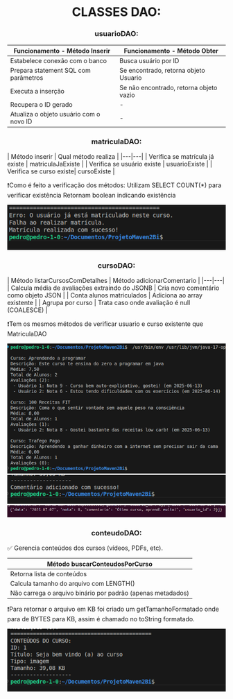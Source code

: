 <h1 align="center"> CLASSES DAO: </h1>

<h3 align="center"> usuarioDAO: </h3>

| Funcionamento - Método Inserir | Funcionamento - Método Obter | 
|---|---|
| Estabelece conexão com o banco | Busca usuário por ID | 
| Prepara statement SQL com parâmetros | Se encontrado, retorna objeto Usuario | 
| Executa a inserção | Se não encontrado, retorna objeto vazio | 
| Recupera o ID gerado | - | 
| Atualiza o objeto usuário com o novo ID | - | 

<h3 align="center"> matriculaDAO: </h3>
| Método inserir | Qual método realiza |
|---|---|
| Verifica se matrícula já existe | matriculaJaExiste |
| Verifica se usuário existe | usuarioExiste |
| Verifica se curso existe| cursoExiste |

❗Como é feito a verificação dos métodos:
Utilizam SELECT COUNT(*) para verificar existência
Retornam boolean indicando existência

![Tentando matricular usuário já matriculado e um não matriculado](./img/TentativaMatricular.png)

<h3 align="center"> cursoDAO: </h3>
| Método listarCursosComDetalhes | Método adicionarComentario |
|---|---|
| Calcula média de avaliações extraindo do JSONB | Cria novo comentário como objeto JSON |
| Conta alunos matriculados | Adiciona ao array existente |
| Agrupa por curso | Trata caso onde avaliação é null (COALESCE) |

❗Tem os mesmos métodos de verificar usuario e curso existente que MatriculaDAO

![Retorno dos cursos com avaliação JSON, total de alunos, média de avalições, comentários e notas](./img/listandoCursosDetalhes.png)
![Adicionando comentário (retorno pelo terminal do vscode)](./img/ComentAddVSCODE.png)
![Adicionando comentário (retorno pelo banco)](./img/ComentarioAdicionado.png)

<h3 align="center"> conteudoDAO: </h3>

✅ Gerencia conteúdos dos cursos (vídeos, PDFs, etc).

| Método buscarConteudosPorCurso |
|---|
| Retorna lista de conteúdos | 
| Calcula tamanho do arquivo com LENGTH() | 
| Não carrega o arquivo binário por padrão (apenas metadados) | 

❗Para retornar o arquivo em KB foi criado um getTamanhoFormatado onde para de BYTES para KB, assim é chamado no toString formatado.

![Retornando conteudo dos cursos](./img/RetornoConteudoCurso.png)


